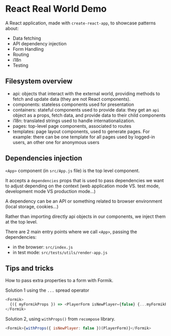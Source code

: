 # React Real World Demo

A React application, made with `create-react-app`, to showcase patterns about:

- Data fetching
- API dependency injection
- Form Handling
- Routing
- i18n
- Testing

## Filesystem overview

- api: objects that interact with the external world, providing methods to fetch and update data (they are not React components).
- components: stateless components used for presentation
- containers: stateful components used to provide data: they get an `api` object as a props, fetch data, and provide data to their child components
- i18n: translated strings used to handle internationalization.
- pages: top-level page components, associated to routes
- templates: page layout components, used to generate pages. For example: there can be one template for all pages used by logged-in users, an other one for anonymous users

## Dependencies injection

`<App>` component (in `src/App.js` file) is the top level component.

It accepts a `dependencies` props that is used to pass dependencies we want to adjust depending on the context (web application mode VS. test mode, development mode VS production mode...)

A dependency can be an API or something related to browser environment (local storage, cookies...)

Rather than importing directly api objects in our components, we inject them at the top level.

There are 2 main entry points where we call `<App>`, passing the dependencies:

- in the browser: `src/index.js`
- in test mode: `src/tests/utils/render-app.js`

## Tips and tricks

How to pass extra properties to a form with Formik.

Solution 1 using the `...` spread operator

```js
<Formik>
  {({ myFormikProps }) => <PlayerForm isNewPlayer={false} {...myFormikProps} />}
</Formik>
```

Solution 2, using `withProps()` from `recompose` library.

```js
<Formik>{withProps({ isNewPlayer: false })(PlayerForm)}</Formik>
```
